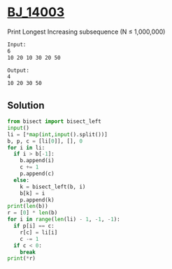 # [BJ_14003](https://acmicpc.net/problem/14003)

Print Longest Increasing subsequence (N ≤ 1,000,000)

```txt
Input:
6
10 20 10 30 20 50

Output:
4
10 20 30 50
```

## Solution

```py
from bisect import bisect_left
input()
li = [*map(int,input().split())]
b, p, c = [li[0]], [], 0
for i in li:
  if i > b[-1]:
    b.append(i)
    c += 1
    p.append(c)
  else:
    k = bisect_left(b, i)
    b[k] = i
    p.append(k)
print(len(b))
r = [0] * len(b)
for i in range(len(li) - 1, -1, -1):
  if p[i] == c:
    r[c] = li[i]
    c -= 1
  if c < 0:
    break
print(*r)
```
